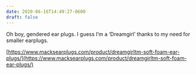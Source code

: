 ```yaml
---
date: 2020-06-16T14:49:27-0600
draft: false
---
```




Oh boy, gendered ear plugs. I guess I’m a ‘Dreamgirl’ thanks to my need for smaller earplugs.

[https://www.macksearplugs.com/product/dreamgirltm-soft-foam-ear-plugs/](https://www.macksearplugs.com/product/dreamgirltm-soft-foam-ear-plugs/)



